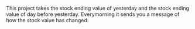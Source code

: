 This project takes the stock ending value of yesterday and the stock ending value of day before yesterday.
Everymorning it sends you a message of how the stock value has changed.
